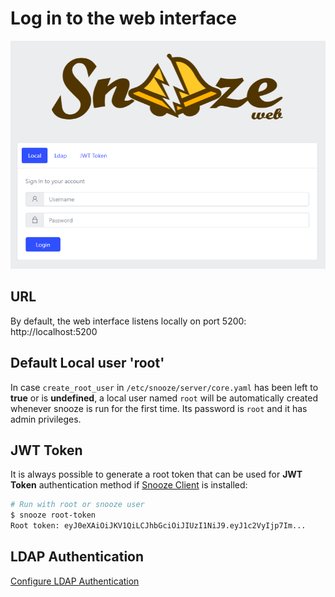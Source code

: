 # Log in to the web interface

![Login](images/web_login.png)

## URL

By default, the web interface listens locally on port 5200: http://localhost:5200

## Default Local user 'root'

In case `create_root_user` in `/etc/snooze/server/core.yaml` has been left to **true** or is **undefined**, a local user named `root` will be automatically created whenever snooze is run for the first time. Its password is `root` and it has admin privileges.

## JWT Token

It is always possible to generate a root token that can be used for **JWT Token** authentication method if [Snooze Client](https://github.com/snoozeweb/snooze_client) is installed:
```bash
# Run with root or snooze user
$ snooze root-token
Root token: eyJ0eXAiOiJKV1QiLCJhbGciOiJIUzI1NiJ9.eyJ1c2VyIjp7Im...
```

## LDAP Authentication

[Configure LDAP Authentication](13_LDAP.md)
